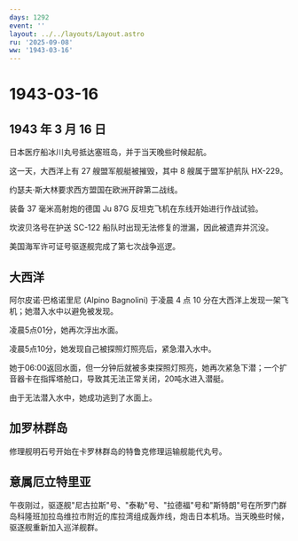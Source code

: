 ```yaml
---
days: 1292
event: ''
layout: ../../layouts/Layout.astro
ru: '2025-09-08'
ww: '1943-03-16'
---
```


# 1943-03-16

## 1943 年 3 月 16 日

日本医疗船冰川丸号抵达塞班岛，并于当天晚些时候起航。

这一天，大西洋上有 27 艘盟军舰艇被摧毁，其中 8 艘属于盟军护航队 HX-229。

约瑟夫·斯大林要求西方盟国在欧洲开辟第二战线。

装备 37 毫米高射炮的德国 Ju 87G 反坦克飞机在东线开始进行作战试验。

坎波贝洛号在护送 SC-122 船队时出现无法修复的泄漏，因此被遗弃并沉没。

美国海军许可证号驱逐舰完成了第七次战争巡逻。

## 大西洋

阿尔皮诺·巴格诺里尼 (Alpino Bagnolini) 于凌晨 4 点 10
分在大西洋上发现一架飞机；她潜入水中以避免被发现。

凌晨5点01分，她再次浮出水面。

凌晨5点10分，她发现自己被探照灯照亮后，紧急潜入水中。

她于06:00返回水面，但一分钟后就被多束探照灯照亮，她再次紧急下潜；一个扩音器卡在指挥塔舱口，导致其无法正常关闭，20吨水进入潜艇。

由于无法潜入水中，她成功逃到了水面上。

## 加罗林群岛

修理舰明石号开始在卡罗林群岛的特鲁克修理运输舰能代丸号。

## 意属厄立特里亚

午夜刚过，驱逐舰"尼古拉斯"号、"泰勒"号、"拉德福"号和"斯特朗"号在所罗门群岛科隆班加拉岛维拉市附近的库拉湾组成轰炸线，炮击日本机场。当天晚些时候，驱逐舰重新加入巡洋舰群。